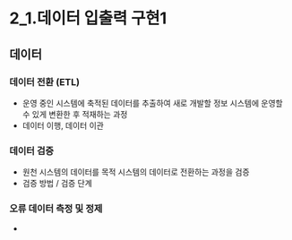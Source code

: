 # 2_1.데이터 입출력 구현1

## 데이터

### 데이터 전환 (ETL)
- 운영 중인 시스템에 축적된 데이터를 추출하여 새로 개발할 정보 시스템에 운영할 수 있게 변환한 후 적재하는 과정
- 데이터 이행, 데이터 이관

### 데이터 검증
- 원천 시스템의 데이터를 목적 시스템의 데이터로 전환하는 과정을 검증
- 검증 방법 / 검증 단계

### 오류 데이터 측정 및 정제
- 